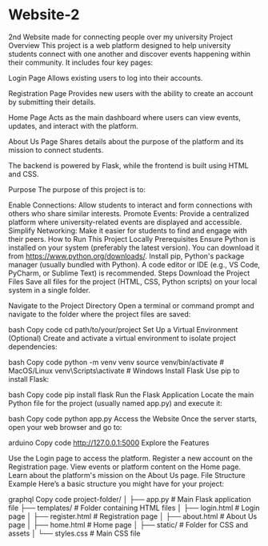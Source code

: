 # Website-2
2nd Website made for connecting people over my university
Project Overview
This project is a web platform designed to help university students connect with one another and discover events happening within their community. It includes four key pages:

Login Page
Allows existing users to log into their accounts.

Registration Page
Provides new users with the ability to create an account by submitting their details.

Home Page
Acts as the main dashboard where users can view events, updates, and interact with the platform.

About Us Page
Shares details about the purpose of the platform and its mission to connect students.

The backend is powered by Flask, while the frontend is built using HTML and CSS.

Purpose
The purpose of this project is to:

Enable Connections: Allow students to interact and form connections with others who share similar interests.
Promote Events: Provide a centralized platform where university-related events are displayed and accessible.
Simplify Networking: Make it easier for students to find and engage with their peers.
How to Run This Project Locally
Prerequisites
Ensure Python is installed on your system (preferably the latest version).
You can download it from https://www.python.org/downloads/.
Install pip, Python's package manager (usually bundled with Python).
A code editor or IDE (e.g., VS Code, PyCharm, or Sublime Text) is recommended.
Steps
Download the Project Files
Save all files for the project (HTML, CSS, Python scripts) on your local system in a single folder.

Navigate to the Project Directory
Open a terminal or command prompt and navigate to the folder where the project files are saved:

bash
Copy code
cd path/to/your/project
Set Up a Virtual Environment (Optional)
Create and activate a virtual environment to isolate project dependencies:

bash
Copy code
python -m venv venv
source venv/bin/activate  # MacOS/Linux
venv\Scripts\activate     # Windows
Install Flask
Use pip to install Flask:

bash
Copy code
pip install flask
Run the Flask Application
Locate the main Python file for the project (usually named app.py) and execute it:

bash
Copy code
python app.py
Access the Website
Once the server starts, open your web browser and go to:

arduino
Copy code
http://127.0.0.1:5000
Explore the Features

Use the Login page to access the platform.
Register a new account on the Registration page.
View events or platform content on the Home page.
Learn about the platform's mission on the About Us page.
File Structure Example
Here’s a basic structure you might have for your project:

graphql
Copy code
project-folder/
│
├── app.py                  # Main Flask application file
├── templates/              # Folder containing HTML files
│   ├── login.html          # Login page
│   ├── register.html       # Registration page
│   ├── about.html          # About Us page
│   ├── home.html           # Home page
│
├── static/                 # Folder for CSS and assets
│   └── styles.css          # Main CSS file
